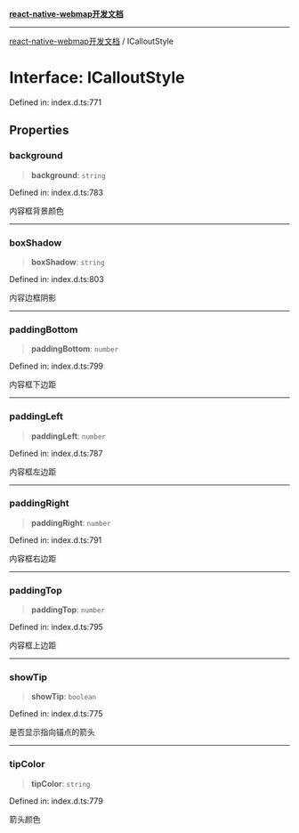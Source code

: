 [**react-native-webmap开发文档**](../README.md)

***

[react-native-webmap开发文档](../globals.md) / ICalloutStyle

# Interface: ICalloutStyle

Defined in: index.d.ts:771

## Properties

### background

> **background**: `string`

Defined in: index.d.ts:783

内容框背景颜色

***

### boxShadow

> **boxShadow**: `string`

Defined in: index.d.ts:803

内容边框阴影

***

### paddingBottom

> **paddingBottom**: `number`

Defined in: index.d.ts:799

内容框下边距

***

### paddingLeft

> **paddingLeft**: `number`

Defined in: index.d.ts:787

内容框左边距

***

### paddingRight

> **paddingRight**: `number`

Defined in: index.d.ts:791

内容框右边距

***

### paddingTop

> **paddingTop**: `number`

Defined in: index.d.ts:795

内容框上边距

***

### showTip

> **showTip**: `boolean`

Defined in: index.d.ts:775

是否显示指向锚点的箭头

***

### tipColor

> **tipColor**: `string`

Defined in: index.d.ts:779

箭头颜色
